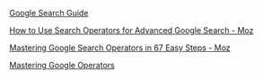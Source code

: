 
[Google Search Guide](https://moz.com/blog/the-ultimate-guide-to-the-google-search-parameters)

[How to Use Search Operators for Advanced Google Search - Moz](https://moz.com/learn/seo/search-operators)

[Mastering Google Search Operators in 67 Easy Steps - Moz](https://moz.com/blog/mastering-google-search-operators-in-67-steps)

[Mastering Google Operators](https://moz.com/blog/mastering-google-search-operators-in-67-steps)
